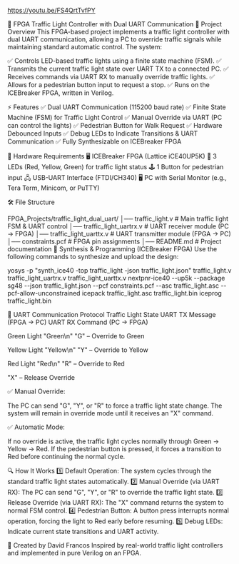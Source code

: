 https://youtu.be/FS4QrtTvfPY

🚦 FPGA Traffic Light Controller with Dual UART Communication
📌 Project Overview
This FPGA-based project implements a traffic light controller with dual UART communication, allowing a PC to override traffic signals while maintaining standard automatic control. The system:

✅ Controls LED-based traffic lights using a finite state machine (FSM).
✅ Transmits the current traffic light state over UART TX to a connected PC.
✅ Receives commands via UART RX to manually override traffic lights.
✅ Allows for a pedestrian button input to request a stop.
✅ Runs on the ICEBreaker FPGA, written in Verilog.

⚡ Features
✅ Dual UART Communication (115200 baud rate)
✅ Finite State Machine (FSM) for Traffic Light Control
✅ Manual Override via UART (PC can control the lights)
✅ Pedestrian Button for Walk Request
✅ Hardware Debounced Inputs
✅ Debug LEDs to Indicate Transitions & UART Communication
✅ Fully Synthesizable on ICEBreaker FPGA

📜 Hardware Requirements
🖥️ ICEBreaker FPGA (Lattice iCE40UP5K)
🔴 3 LEDs (Red, Yellow, Green) for traffic light status
🕹️ 1 Button for pedestrian input
🖧 USB-UART Interface (FTDI/CH340)
🖥️ PC with Serial Monitor (e.g., Tera Term, Minicom, or PuTTY)

🛠 File Structure

FPGA_Projects/traffic_light_dual_uart/
│── traffic_light.v        # Main traffic light FSM & UART control
│── traffic_light_uartrx.v # UART receiver module (PC → FPGA)
│── traffic_light_uarttx.v # UART transmitter module (FPGA → PC)
│── constraints.pcf        # FPGA pin assignments
│── README.md              # Project documentation
💾 Synthesis & Programming (ICEBreaker FPGA)
Use the following commands to synthesize and upload the design:

yosys -p "synth_ice40 -top traffic_light -json traffic_light.json" traffic_light.v traffic_light_uartrx.v traffic_light_uarttx.v
nextpnr-ice40 --up5k --package sg48 --json traffic_light.json --pcf constraints.pcf --asc traffic_light.asc --pcf-allow-unconstrained
icepack traffic_light.asc traffic_light.bin
iceprog traffic_light.bin

📡 UART Communication Protocol
Traffic Light State	UART TX Message (FPGA → PC)	UART RX Command (PC → FPGA)

Green Light	"Green\n"	"G" – Override to Green

Yellow Light	"Yellow\n"	"Y" – Override to Yellow

Red Light	"Red\n"	"R" – Override to Red

"X" – Release Override

✅ Manual Override:

The PC can send "G", "Y", or "R" to force a traffic light state change.
The system will remain in override mode until it receives an "X" command.

✅ Automatic Mode:

If no override is active, the traffic light cycles normally through Green → Yellow → Red.
If the pedestrian button is pressed, it forces a transition to Red before continuing the normal cycle.

🔍 How It Works
1️⃣ Default Operation: The system cycles through the standard traffic light states automatically.
2️⃣ Manual Override (via UART RX): The PC can send "G", "Y", or "R" to override the traffic light state.
3️⃣ Release Override (via UART RX): The "X" command returns the system to normal FSM control.
4️⃣ Pedestrian Button: A button press interrupts normal operation, forcing the light to Red early before resuming.
5️⃣ Debug LEDs: Indicate current state transitions and UART activity.


📌 Created by David Francos
Inspired by real-world traffic light controllers and implemented in pure Verilog on an FPGA.
